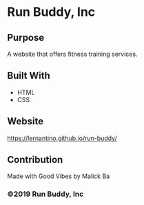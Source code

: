 # Run Buddy, Inc

## Purpose
A website that offers fitness training services. 

## Built With
* HTML
* CSS

## Website
https://lernantino.github.io/run-buddy/

## Contribution
Made with Good Vibes by Malick Ba

### ©️2019 Run Buddy, Inc 
